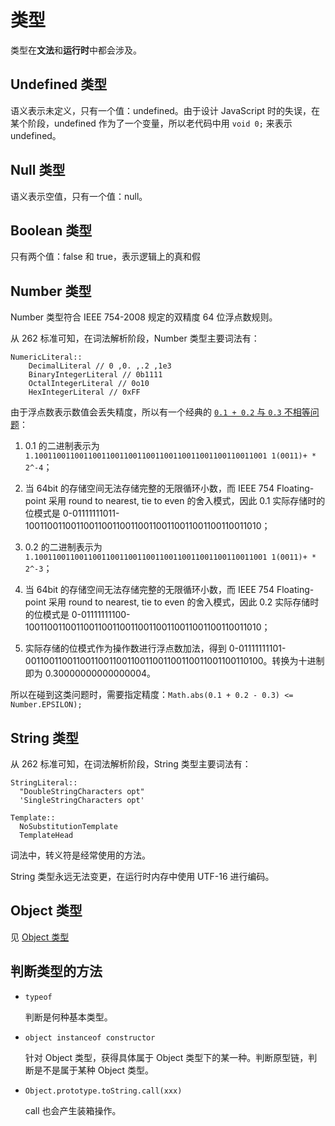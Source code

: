 # 类型

类型在**文法**和**运行时**中都会涉及。

## Undefined 类型

语义表示未定义，只有一个值：undefined。由于设计 JavaScript 时的失误，在某个阶段，undefined 作为了一个变量，所以老代码中用 `void 0;` 来表示 undefined。

## Null 类型

语义表示空值，只有一个值：null。

## Boolean 类型

只有两个值：false 和 true，表示逻辑上的真和假

## Number 类型

Number 类型符合 IEEE 754-2008 规定的双精度 64 位浮点数规则。

从 262 标准可知，在词法解析阶段，Number 类型主要词法有：

```text
NumericLiteral::
    DecimalLiteral // 0 ,0. ,.2 ,1e3
    BinaryIntegerLiteral // 0b1111
    OctalIntegerLiteral // 0o10
    HexIntegerLiteral // 0xFF
```

由于浮点数表示数值会丢失精度，所以有一个经典的 [`0.1 + 0.2` 与 `0.3` 不相等问题](http://0.30000000000000004.com/)：

1. 0.1 的二进制表示为 `1.1001100110011001100110011001100110011001100110011001 1(0011)+ * 2^-4`；

2. 当 64bit 的存储空间无法存储完整的无限循环小数，而 IEEE 754 Floating-point 采用 round to nearest, tie to even 的舍入模式，因此 0.1 实际存储时的位模式是 0-01111111011-1001100110011001100110011001100110011001100110011010；

3. 0.2 的二进制表示为 `1.1001100110011001100110011001100110011001100110011001 1(0011)+ * 2^-3`；

4. 当 64bit 的存储空间无法存储完整的无限循环小数，而 IEEE 754 Floating-point 采用 round to nearest, tie to even 的舍入模式，因此 0.2 实际存储时的位模式是 0-01111111100-1001100110011001100110011001100110011001100110011010；

5. 实际存储的位模式作为操作数进行浮点数加法，得到 0-01111111101-0011001100110011001100110011001100110011001100110100。转换为十进制即为 0.30000000000000004。

所以在碰到这类问题时，需要指定精度：`Math.abs(0.1 + 0.2 - 0.3) <= Number.EPSILON);`

## String 类型

从 262 标准可知，在词法解析阶段，String 类型主要词法有：

```text
StringLiteral::
  "DoubleStringCharacters opt"
  'SingleStringCharacters opt'

Template::
  NoSubstitutionTemplate
  TemplateHead
```

词法中，转义符是经常使用的方法。

String 类型永远无法变更，在运行时内存中使用 UTF-16 进行编码。

## Object 类型

见 [Object 类型](./object.md)

## 判断类型的方法

- `typeof`

  判断是何种基本类型。

- `object instanceof constructor`

  针对 Object 类型，获得具体属于 Object 类型下的某一种。判断原型链，判断是不是属于某种 Object 类型。

- `Object.prototype.toString.call(xxx)`

  call 也会产生装箱操作。
